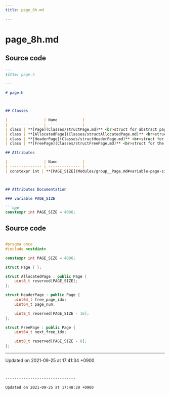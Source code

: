 ```yaml
---
title: page_8h.md

---
```


# page_8h.md






## Source code

```markdown
---
title: page.h

---

# page.h



## Classes

|                | Name           |
| -------------- | -------------- |
| class | **[Page](Classes/structPage.md)** <br>struct for abstract page.  |
| class | **[AllocatedPage](Classes/structAllocatedPage.md)** <br>struct for allocated page.  |
| class | **[HeaderPage](Classes/structHeaderPage.md)** <br>struct for the header page.  |
| class | **[FreePage](Classes/structFreePage.md)** <br>struct for the free page.  |

## Attributes

|                | Name           |
| -------------- | -------------- |
| constexpr int | **[PAGE_SIZE](Modules/group__Page.md#variable-page-size)**  |



## Attributes Documentation

### variable PAGE_SIZE

```cpp
constexpr int PAGE_SIZE = 4096;
```



## Source code

```cpp

#pragma once
#include <cstdint>

constexpr int PAGE_SIZE = 4096;

struct Page { };

struct AllocatedPage : public Page {
    uint8_t reserved[PAGE_SIZE];
};

struct HeaderPage : public Page {
    uint64_t free_page_idx;
    uint64_t page_num;

    uint8_t reserved[PAGE_SIZE - 16];
};

struct FreePage : public Page {
    uint64_t next_free_idx;

    uint8_t reserved[PAGE_SIZE - 8];
};
```


-------------------------------

Updated on 2021-09-25 at 17:41:34 +0900
```


-------------------------------

Updated on 2021-09-25 at 17:48:29 +0900
